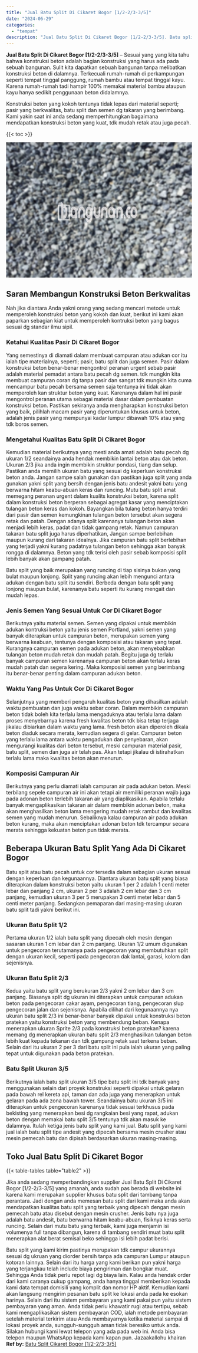 ```yaml
---
title: "Jual Batu Split Di Cikaret Bogor [1/2-2/3-3/5]"
date: "2024-06-29"
categories: 
  - "tempat"
description: "Jual Batu Split Di Cikaret Bogor [1/2-2/3-3/5]. Batu split yang kami kirim pastinya merupakan tdk campur ukurannya sesuai dg ukruan yang diorder bersih tanpa..."
---
```


**Jual Batu Split Di Cikaret Bogor \[1/2-2/3-3/5\]** – Sesuai yang yang kita tahu bahwa konstruksi beton adalah bagian konstruksi yang harus ada pada sebuah bangunan. Sulit kita dapatkan sebuah bangunan tanpa melibatkan konstruksi beton di dalamnya. Terkecuali rumah-rumah di perkampungan seperti tempat tinggal panggung, rumah bambu atau tempat tinggal kayu. Karena rumah-rumah tadi hampir 100% memakai material bambu ataupun kayu hanya sedikit penggunaan beton didalamnya.

Konstruksi beton yang kokoh tentunya tidak lepas dari material seperti; pasir yang berkwalitas, batu split dan semen dg takaran yang berimbang. Kami yakin saat ini anda sedang memperhitungkan bagaimana mendapatkan konstruksi beton yang kuat, tdk mudah retak atau juga pecah.

{{< toc >}}

![Jual Batu Split Di Cikaret Bogor [1/2-2/3-3/5]](/images/jual-batu-split-04.png)

## Saran Membangun Konstruksi Beton Berkwalitas

Nah jika diantara Anda yakni orang yang sedang mencari metode untuk memperoleh konstruksi beton yang kokoh dan kuat, berikut ini kami akan paparkan sebagian kiat untuk memperoleh kontruksi beton yang bagus sesuai dg standar ilmu sipil.

### Ketahui Kualitas Pasir Di Cikaret Bogor

Yang semestinya di diamati dalam membuat campuran atau adukan cor itu ialah tipe materialnya, seperti; pasir, batu split dan juga semen. Pasir dalam konstruksi beton benar-benar mengontrol peranan urgent sebab pasir adalah material pemadat antara batu pecah dg semen. tdk mungkin kita membuat campuran coran dg tanpa pasir dan sangat tdk mungkin kita cuma mencampur batu pecah bersama semen saja tentunya ini tidak akan memperoleh kan struktur beton yang kuat. Karenanya dalam hal ini pasir mengontrol peranan utama sebagai material dasar dalam pembuatan konstruksi beton. Pastikan sekiranya anda mengharapkan konstruksi beton yang baik, pilihlah macam pasir yang diperuntukan khusus untuk beton, adalah jenis pasir yang mempunyai kadar lumpur dibawah 10% atau yang tdk boros semen.

### Mengetahui Kualitas Batu Split Di Cikaret Bogor

Kemudian material berikutnya yang mesti anda amati adalah batu pecah dg ukuran 1/2 seandainya anda hendak membikin lantai beton atau dak beton. Ukuran 2/3 jika anda ingin membikin struktur pondasi, tiang dan selup. Pastikan anda memilih ukuran batu yang sesuai dg keperluan konstruksi beton anda. Jangan sampe salah gunakan dan pastikan juga split yang anda gunakan yakni split yang bersih dengan jenis batu andesit yakni batu yang berwarna hitam keabu-abuan keras dan runcing. Mutu batu split amat memegang peranan urgent dalam kualits konstruksi beton, karena split dalam konstruksi beton berperan sebagai agregat kasar yang menciptakan tulangan beton keras dan kokoh. Bayangkan bila tulang beton hanya terdiri dari pasir dan semen kemungkinan tulangan beton tersebut akan segera retak dan patah. Dengan adanya split karenanya tulangan beton akan menjadi lebih keras, padat dan tidak gampang retak. Namun campuran takaran batu split juga harus diperhatikan, Jangan sampe berlebihan maupun kurang dari takaran idealnya. Jika campuran batu split berlebihan yang terjadi yakni kurang padatnya tulangan beton sehingga akan banyak rongga di dalamnya. Beton yang tdk terisi oleh pasir sebab komposisi split lebih banyak akan gampang patah.

Batu split yang baik merupakan yang runcing di tiap sisinya bukan yang bulat maupun lonjong. Split yang runcing akan lebih mengunci antara adukan dengan batu split itu sendiri. Berbeda dengan batu split yang lonjong maupun bulat, karenanya batu seperti itu kurang mengait dan mudah lepas.

### Jenis Semen Yang Sesuai Untuk Cor Di Cikaret Bogor

Berikutnya yaitu material semen. Semen yang dipakai untuk membikin adukan kontruksi beton yaitu jenis semen Portland, yakni semen yang banyak diterapkan untuk campuran beton, merupakan semen yang berwarna keabuan, tentunya dengan komposisi atau takaran yang tepat. Kurangnya campuran semen pada adukan beton, akan menyebabkan tulangan beton mudah retak dan mudah patah. Begitu juga dg terlalu banyak campuran semen karenanya campuran beton akan terlalu keras mudah patah dan segera kering. Maka komposisi semen yang berimbang itu benar-benar penting dalam campuran adukan beton.

### Waktu Yang Pas Untuk Cor Di Cikaret Bogor

Selanjutnya yang memberi pengaruh kualitas beton yang dihasilkan adalah waktu pembuatan dan juga waktu sebar coran. Dalam membikin campuran beton tidak boleh kita terlalu lama mengaduknya atau terlalu lama dalam proses menyebarnya karena fresh kwalitas beton tdk bisa tetap terjaga jikalau dibiarkan dalam waktu yang lama. fresh beton akan diperoleh dikala beton diaduk secara merata, kemudian segera di gelar. Campuran beton yang terlalu lama antara waktu pengadukan dan penyebaran, akan mengurangi kualitas dari beton tersebut, meski campuran material pasir, batu split, semen dan juga air telah pas. Akan tetapi jikalau di istirahatkan terlalu lama maka kwalitas beton akan menurun.

### Komposisi Campuran Air

Berikutnya yang perlu diamati ialah campuran air pada adukan beton. Meski terbilang sepele campuran air ini akan tetapi air memiliki peranan wajib juga pada adonan beton terlebih takaran air yang diaplikasikan. Apabila terlalu banyak mengaplikasikan takaran air dalam membikin adonan beton, maka akan menghasilkan beton lama mengering mudah retak rambut dan kwalitas semen yang mudah menurun. Sebaliknya kalau campuran air pada adukan beton kurang, maka akan menciptakan adonan beton tdk tercampur secara merata sehingga kekuatan beton pun tidak merata.

## Beberapa Ukuran Batu Split Yang Ada Di Cikaret Bogor

Batu split atau batu pecah untuk cor tersedia dalam sebagian ukuran sesuai dengan keperluan dan kegunaannya. Diantara ukuran batu split yang biasa diterapkan dalam konstruksi beton yaitu ukuran 1 per 2 adalah 1 centi meter lebar dan panjang 2 cm, ukuran 2 per 3 adalah 2 cm lebar dan 3 cm panjang, kemudian ukuran 3 per 5 merupakan 3 centi meter lebar dan 5 centi meter panjang. Sedangkan pemaparan dari masing-masing ukuran batu split tadi yakni berikut ini.

### Ukuran Batu Split 1/2

Pertama ukuran 1/2 ialah batu split yang dipecah oleh mesin dengan sasaran ukuran 1 cm lebar dan 2 cm panjang. Ukuran 1/2 umum digunakan untuk pengecoran terutamanya pada pengecoran yang membutuhkan split dengan ukuran kecil, seperti pada pengecoran dak lantai, garasi, kolom dan sejenisnya.

### Ukuran Batu Split 2/3

Kedua yaitu batu split yang berukuran 2/3 yakni 2 cm lebar dan 3 cm panjang. Biasanya split dg ukuran ini diterapkan untuk campuran adukan beton pada pengecoran cakar ayam, pengecoran tiang, pengecoran slup pengecoran jalan dan sejenisnya. Apabila dilihat dari kegunaannya nya ukuran batu split 2/3 ini benar-benar banyak dipakai untuk konstruksi beton pratekan yaitu konstruksi beton yang membendung beban. Kenapa menerapkan ukuran Sprite 2/3 pada konstruksi beton pratekan? karena memang dg menerapkan ukuran batu split 2/3 menghasilkan tulangan beton lebih kuat kepada tekanan dan tdk gampang retak saat terkena beban. Selain dari itu ukuran 2 per 3 dari batu split ini pula ialah ukuran yang paling tepat untuk digunakan pada beton pratekan.

### Batu Split Ukuran 3/5

Berikutnya ialah batu split ukuran 3/5 tipe batu split ini tdk banyak yang menggunakan selain dari proyek konstruksi seperti dipakai untuk gelaran pada bawah rel kereta api, taman dan ada juga yang menerapkan untuk gelaran pada ada zona bawah tower. Seandainya batu ukuran 3/5 ini diterapkan untuk pengecoran karenanya tidak sesuai terkhusus pada bekisting yang menerapkan besi dg rangkaian besi yang rapat, adukan beton dengan memakai batu split 3/5 tentunya tdk akan masuk ke dalamnya. Itulah ketiga jenis batu split yang kami jual. Batu split yang kami jual ialah batu split tipe andesit yang dipecah bersama mesin crusher atau mesin pemecah batu dan dipisah berdasarkan ukuran masing-masing.

## Toko Jual Batu Split Di Cikaret Bogor

{{< table-tables table="table2" >}}

Jika anda sedang memperbandingkan supplier Jual Batu Split Di Cikaret Bogor \[1/2-2/3-3/5\] yang amanah, anda sudah pas berada di website ini karena kami merupakan supplier khusus batu split dari tambang tanpa perantara. Jadi dengan anda memesan batu split dari kami maka anda akan mendapatkan kualitas batu split yang terbaik yang dipecah dengan mesin pemecah batu atau disebut dengan mesin crusher. Jenis batu nya juga adalah batu andesit, batu berwarna hitam keabu-abuan, fisiknya keras serta runcing. Selain dari mutu batu yang terbaik, kami juga menjamin isi volumenya full tanpa dibangun, karena di tambang sendiri muat batu split menerapkan alat berat semisal beko sehingga isi lebih padat berisi.

Batu split yang kami kirim pastinya merupakan tdk campur ukurannya sesuai dg ukruan yang diorder bersih tanpa ada campuran Lumpur ataupun kotoran lainnya. Selain dari itu harga yang kami berikan pun yakni harga yang terjangkau telah include biaya pengiriman dan bongkar muat. Sehingga Anda tidak perlu repot lagi dg biaya lain. Kalau anda hendak order dari kami caranya cukup gampang, anda hanya tinggal memberikan kepada kami data tempat domisili yang komplit dan nomor HP aktif. Kemudian kami akan langsung mengirim pesanan batu split ke lokasi anda pada ke esokan harinya. Selain dari itu sistem pembayaran yang kami pakai pun yaitu sistem pembayaran yang aman. Anda tidak perlu khawatir rugi atau tertipu, sebab kami mengaplikasikan sistem pembayaran COD, ialah metode pembayaran setelah material terkirim atau Anda membayarnya ketika material sampai di lokasi proyek anda, sungguh-sungguh aman tidak beresiko untuk anda. Silakan hubungi kami lewat telepon yang ada pada web ini. Anda bisa telepon maupun WhatsApp kepada kami kapan pun. Jazaakallohu khairan
**Ref by:** [Batu Split Cikaret Bogor [1/2-2/3-3/5]](https://id.wikipedia.org/wiki/Batu)
